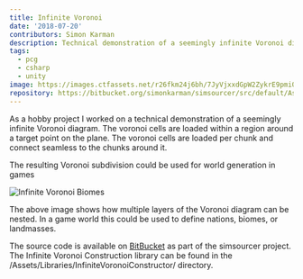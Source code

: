 ```yaml
---
title: Infinite Voronoi
date: '2018-07-20'
contributors: Simon Karman
description: Technical demonstration of a seemingly infinite Voronoi diagram.
tags:
  - pcg
  - csharp
  - unity
image: https://images.ctfassets.net/r26fkm24j6bh/7JyVjxxdGpW2ZykrE9pmi0/4d729c414bc972760edcd92a4e5e74fd/infinitevoronoi.png
repository: https://bitbucket.org/simonkarman/simsourcer/src/default/Assets/Libraries/InfiniteVoronoiConstructor/
---
```


As a hobby project I worked on a technical demonstration of a seemingly infinite Voronoi diagram. The voronoi cells are loaded within a region around a target point on the plane. The voronoi cells are loaded per chunk and connect seamless to the chunks around it.

The resulting Voronoi subdivision could be used for world generation in games

![Infinite Voronoi Biomes](https://images.ctfassets.net/r26fkm24j6bh/1mhTiSei3MG0Lz8RvgZPbV/978701d5d4ee2334fbceaf093a00afff/infinitevoronoi_biomes.png)

The above image shows how multiple layers of the Voronoi diagram can be nested. In a game world this could be used to define nations, biomes, or landmasses.

The source code is available on [BitBucket](https://bitbucket.org/simonkarman/simsourcer/src/default/Assets/Libraries/InfiniteVoronoiConstructor/) as part of the simsourcer project. The Infinite Voronoi Construction library can be found in the /Assets/Libraries/InfiniteVoronoiConstructor/ directory.
